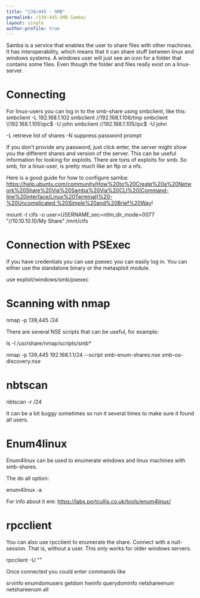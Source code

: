 ```yaml
---
title: "139/445 - SMB"
permalink: /139-445-SMB-Samba/
layout: single
author-profile: true
---
```


Samba is a service that enables the user to share files with other machines. It has interoperability, which means that it can share stuff between linux and windows systems. A windows user will just see an icon for a folder that contains some files. Even though the folder and files really exist on a linux-server.

# Connecting
For linux-users you can log in to the smb-share using smbclient, like this:
smbclient -L 192.168.1.102
smbclient //192.168.1.106/tmp
smbclient \\\\192.168.1.105\\ipc$ -U john 
smbclient //192.168.1.105/ipc$ -U john  

-L retrieve list of shares
-N suppress password prompt

If you don't provide any password, just click enter, the server might show you the different shares and version of the server. This can be useful information for looking for exploits. There are tons of exploits for smb.
So smb, for a linux-user, is pretty much like an ftp or a nfs.

Here is a good guide for how to configure samba: https://help.ubuntu.com/community/How%20to%20Create%20a%20Network%20Share%20Via%20Samba%20Via%20CLI%20(Command-line%20interface/Linux%20Terminal)%20-%20Uncomplicated,%20Simple%20and%20Brief%20Way!

mount -t cifs -o user=USERNAME,sec=ntlm,dir_mode=0077 "//10.10.10.10/My Share" /mnt/cifs

# Connection with PSExec
If you have credentials you can use psexec you can easily log in. You can either use the standalone binary or the metasploit module.

use exploit/windows/smb/psexec

# Scanning with nmap

nmap -p 139,445 <ip>/24 

There are several NSE scripts that can be useful, for example:

ls -l /usr/share/nmap/scripts/smb*

nmap -p 139,445 192.168.1.1/24 --script smb-enum-shares.nse smb-os-discovery.nse

# nbtscan

nbtscan -r <ip>/24

It can be a bit buggy sometimes so run it several times to make sure it found all users.

# Enum4linux

Enum4linux can be used to enumerate windows and linux machines with smb-shares.

The do all option:

enum4linux -a <ip>

For info about it ere: https://labs.portcullis.co.uk/tools/enum4linux/

# rpcclient

You can also use rpcclient to enumerate the share.
Connect with a null-session. That is, without a user. This only works for older windows servers.

rpcclient -U "" <ip>

Once connected you could enter commands like
  
srvinfo
enumdomusers
getdom hwinfo
querydominfo
netshareenum
netshareenum all
